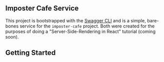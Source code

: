 ## Imposter Cafe Service 

This project is bootstrapped with the [Swagger CLI](https://www.npmjs.com/package/swagger) and is a simple, bare-bones service for the `imposter-cafe` project. Both were created for the purposes of doing a "Server-Side-Rendering in React" tutorial (coming soon).

## Getting Started 


